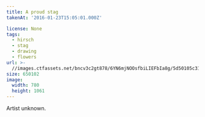 ```yaml
---
title: A proud stag
takenAt: '2016-01-23T15:05:01.000Z'

license: None
tags:
  - hirsch
  - stag
  - drawing
  - flowers
url: >-
  //images.ctfassets.net/bncv3c2gt878/6YN6mjNOOsfbiLIEFbIa8g/5d50105c314965efb8d4075fbb6f32b3/a-proud-stag_24452049102_o
size: 650102
image:
  width: 780
  height: 1061
---
```


Artist unknown.
